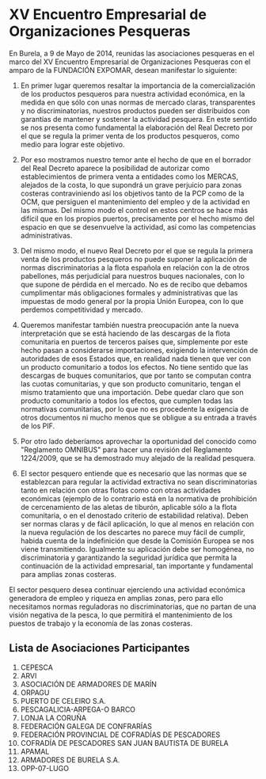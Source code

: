 # XV Encuentro Empresarial de Organizaciones Pesqueras

En Burela, a 9 de Mayo de 2014, reunidas las asociaciones pesqueras en el marco del XV Encuentro Empresarial de Organizaciones Pesqueras con el amparo de la FUNDACIÓN EXPOMAR, desean manifestar lo siguiente:

1. En primer lugar queremos resaltar la importancia de la comercialización de los productos pesqueros para nuestra actividad económica, en la medida en que sólo con unas normas de mercado claras, transparentes y no discriminatorias, nuestros productos pueden ser distribuidos con garantías de mantener y sostener la actividad pesquera. En este sentido se nos presenta como fundamental la elaboración del Real Decreto por el que se regula la primer venta de los productos pesqueros, como medio para lograr este objetivo.

2. Por eso mostramos nuestro temor ante el hecho de que en el borrador del Real Decreto aparece la posibilidad de autorizar como establecimientos de primera venta a entidades como los MERCAS, alejados  de la costa, lo que supondrá un grave perjuicio para zonas costeras contraviniendo así los objetivos tanto de la PCP como de la OCM, que persiguen el mantenimiento del empleo  y de la actividad en las mismas. Del mismo modo el control en estos centros se hace más difícil que en los propios puertos, precisamente por el hecho mismo del espacio en que se desenvuelve la actividad, así como las competencias administrativas.

3. Del mismo modo, el nuevo Real Decreto por el que se regula la primera venta de los productos pesqueros no puede suponer la aplicación de normas discriminatorias a la flota española en relación con la de otros pabellones, más perjudicial para nuestros buques nacionales, con lo que supone de pérdida en el mercado. No es de recibo que debamos cumplimentar más obligaciones formales y administrativas que las impuestas de modo general por la propia Unión Europea, con lo que perdemos competitividad y mercado.

4. Queremos manifestar también nuestra preocupación ante la nueva interpretación que se está haciendo de las descargas de la flota comunitaria en puertos de terceros países que, simplemente por este hecho pasan a considerarse importaciones, exigiendo la intervención de autoridades de esos Estados que, en realidad nada tienen que ver con un producto comunitario a todos los efectos. No tiene sentido que las descargas de buques comunitarios, que por tanto se computan contra las cuotas comunitarias, y que son producto comunitario, tengan el mismo tratamiento que una importación. Debe quedar claro que son producto comunitario a todos los efectos, que cumplen todas las normativas comunitarias, por lo que no es procedente la exigencia de otros documentos ni mucho menos que se obligue a su entrada a través de los  PIF.

5. Por otro lado deberíamos aprovechar la oportunidad del conocido como "Reglamento OMNIBUS" para hacer una revisión del Reglamento 1224/2009, que se ha demostrado muy alejado de la realidad pesquera.

6. El sector pesquero entiende que es necesario que las normas que se establezcan para regular la actividad extractiva no sean discriminatorias tanto en relación con otras flotas como con otras actividades económicas (ejemplo de lo contrario está en la normativa de prohibición de cercenamiento de las aletas de tiburón, aplicable sólo a la flota comunitaria, o en el denostado criterio de estabilidad relativa). Deben ser normas claras y de fácil aplicación, lo que al menos en relación con la nueva regulación de los descartes no parece muy fácil de cumplir, habida cuenta de la indefinición que desde la Comisión Europea se nos viene transmitiendo. Igualmente su aplicación debe ser homogénea, no discriminatoria y garantizando la seguridad jurídica que permita la continuación de la actividad empresarial, tan importante y fundamental para amplias zonas costeras.

El sector pesquero desea continuar ejerciendo una actividad económica generadora de empleo y riqueza en amplias zonas, pero para ello necesitamos normas reguladoras no discriminatorias, que no partan de una visión negativa de la pesca, lo que permitirá el mantenimiento de los puestos de trabajo y la economía de las zonas costeras.

## Lista de Asociaciones Participantes

1. CEPESCA
2. ARVI
3. ASOCIACIÓN DE ARMADORES DE MARÍN
4. ORPAGU
5. PUERTO DE CELEIRO S.A.
6. PESCAGALICIA-ARPEGA-O BARCO
7. LONJA LA CORUÑA
8. FEDERACIÓN GALEGA DE CONFRARÍAS
9. FEDERACIÓN PROVINCIAL DE COFRADÍAS DE PESCADORES
10. COFRADÍA DE PESCADORES SAN JUAN BAUTISTA DE BURELA
11. APAMAL
12. ARMADORES DE BURELA S.A.
13. OPP-07-LUGO
